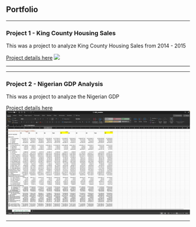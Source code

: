 ## Portfolio

---

### Project 1 - King County Housing Sales

This was a project to analyze King County Housing Sales from 2014 - 2015 

[Project details here](/project1.md)
<img src="images/1.png?raw=true"/>


---

 
---

### Project 2 - Nigerian GDP Analysis

This was a project to analyze the Nigerian GDP

[Project details here](/project2.md)
<img src="images/excel1.png?raw=true"/>


---





